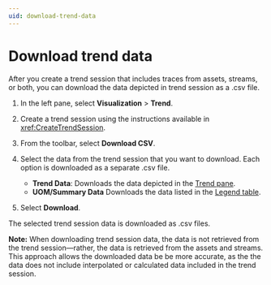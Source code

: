 ```yaml
---
uid: download-trend-data
---
```


# Download trend data

After you create a trend session that includes traces from assets, streams, or both, you can download the data depicted in trend session as a .csv file.

1. In the left pane, select **Visualization** > **Trend**.

1. Create a trend session using the instructions available in <xref:CreateTrendSession>.

1. From the toolbar, select **Download CSV**.

1. Select the data from the trend session that you want to download. Each option is downloaded as a separate .csv file.

    - **Trend Data**: Downloads the data depicted in the [Trend pane](xref:TrendUserInterface#trend-pane).
    - **UOM/Summary Data** Downloads the data listed in the [Legend table](xref:TrendUserInterface#legend-table).

1. Select **Download**.

The selected trend session data is downloaded as .csv files.

**Note:** When downloading trend session data, the data is not retrieved from the trend session—rather, the data is retrieved from the assets and streams. This approach allows the downloaded data be be more accurate, as the the data does not include interpolated or calculated data included in the trend session.
